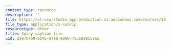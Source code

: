 ```yaml
---
content_type: resource
description: ''
file: https://ol-ocw-studio-app-production.s3.amazonaws.com/courses/18-01sc-single-variable-calculus-fall-2010/2ae7b7b06b45d7abe0807561929558a1_2y4tCiWbVRI.srt
file_type: application/x-subrip
resourcetype: Other
title: 3play caption file
uid: 2ae7b7b0-6b45-d7ab-e080-7561929558a1
---
```

